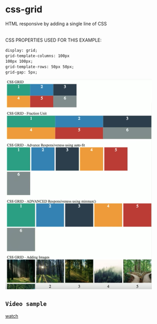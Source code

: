 # css-grid
HTML responsive by adding a single line of CSS
<br>
<br>
<br>
CSS PROPERTIES USED FOR THIS EXAMPLE:

<code>display: grid;</code><br>
<code>grid-template-columns: 100px 100px 100px;</code><br>
<code>grid-template-rows: 50px 50px;</code><br>
<code>grid-gap: 5px;</code><br>


<img src="sample.png">

<code><h2>Video sample</h2></code>
<a href="https://youtu.be/e-_ZgkQso0c" target="_blank">watch</a>

